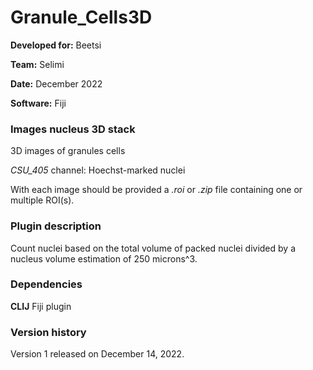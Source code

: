 # Granule_Cells3D

**Developed for:** Beetsi

**Team:** Selimi

**Date:** December 2022

**Software:** Fiji

### Images nucleus 3D stack 

3D images of granules cells

*CSU_405* channel: Hoechst-marked nuclei

With each image should be provided a *.roi* or *.zip* file containing one or multiple ROI(s).

### Plugin description

Count nuclei based on the total volume of packed nuclei divided by a nucleus volume estimation of 250 microns^3.

### Dependencies

**CLIJ** Fiji plugin

### Version history

Version 1 released on December 14, 2022.
